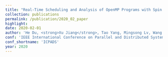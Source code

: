 ```yaml
---
title: "Real-Time Scheduling and Analysis of OpenMP Programs with Spin Locks"
collection: publications
permalink: /publication/2020_02_paper
highlight: 
date: 2020-02-01
author: 'He Du, <strong>Xu Jiang</strong>, Tao Yang, Mingsong Lv, Wang Yi'
conf: 'IEEE International Conference on Parallel and Distributed Systems'
conf_shortname: 'ICPADS'
year: 2020
---
```

